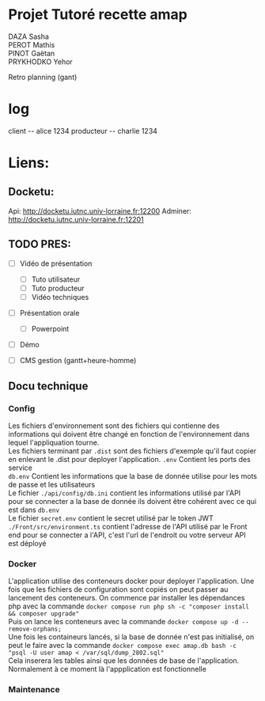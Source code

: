 # Projet Tutoré recette amap
DAZA Sasha  
PEROT Mathis  
PINOT Gaëtan  
PRYKHODKO Yehor  

Retro planning (gant)

# log 

client     -- alice   1234
producteur -- charlie 1234

# Liens:
## Docketu:
Api: <http://docketu.iutnc.univ-lorraine.fr:12200>
Adminer: <http://docketu.iutnc.univ-lorraine.fr:12201>

## TODO PRES:
- [ ] Vidéo de présentation
    - [ ] Tuto utilisateur
    - [ ] Tuto producteur
    - [ ] Vidéo techniques
- [ ] Présentation orale
    - [ ] Powerpoint
- [ ] Démo
- [ ] CMS gestion (gantt+heure-homme)


## Docu technique

### Config
Les fichiers d'environnement sont des fichiers
qui contienne des informations qui doivent être 
changé en fonction de l'environnement dans lequel
l'appliquation tourne.  
Les fichiers terminant par `.dist` sont des fichiers 
d'exemple qu'il faut copier en enlevant le .dist
pour deployer l'application.
`.env` Contient les ports des service  
`db.env` Contient les informations que la base de donnée
utilise pour les mots de passe et les utilisateurs  
Le fichier `./api/config/db.ini` contient les informations
utilisé par l'API pour se connecter a la base de donnée 
ils doivent être cohérent avec ce qui est dans `db.env`  
Le fichier `secret.env` contient le secret utilisé
par le token JWT  
`./Front/src/environment.ts` contient l'adresse de l'API
utilisé par le Front end pour se connecter a l'API,
c'est l'url de l'endroit ou votre serveur API est déployé

### Docker
L'application utilise des conteneurs docker pour
deployer l'application.
Une fois que les fichiers de configuration sont copiés
on peut passer au lancement des conteneurs.
On commence par installer les dépendances php avec 
la commande 
`docker compose run php sh -c "composer install && composer upgrade"`  
Puis on lance les conteneurs avec la commande 
`docker compose up -d --remove-orphans;`  
Une fois les containeurs lancés, si la base de donnée 
n'est pas initialisé, on peut le faire avec la commande
`docker compose exec amap.db bash -c "psql -U user amap < /var/sql/dump_2802.sql"`  
Cela inserera les tables ainsi que les données de base de
l'application.  
Normalement à ce moment là l'appplication est fonctionnelle

### Maintenance
